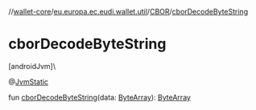//[wallet-core](../../../index.md)/[eu.europa.ec.eudi.wallet.util](../index.md)/[CBOR](index.md)/[cborDecodeByteString](cbor-decode-byte-string.md)

# cborDecodeByteString

[androidJvm]\

@[JvmStatic](https://kotlinlang.org/api/latest/jvm/stdlib/kotlin-stdlib/kotlin.jvm/-jvm-static/index.html)

fun [cborDecodeByteString](cbor-decode-byte-string.md)(data: [ByteArray](https://kotlinlang.org/api/latest/jvm/stdlib/kotlin-stdlib/kotlin/-byte-array/index.html)): [ByteArray](https://kotlinlang.org/api/latest/jvm/stdlib/kotlin-stdlib/kotlin/-byte-array/index.html)
